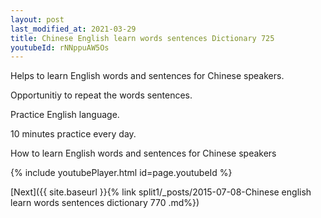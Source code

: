 ```yaml
---
layout: post
last_modified_at: 2021-03-29
title: Chinese English learn words sentences Dictionary 725 
youtubeId: rNNppuAW5Os
---
```

 
 
Helps to learn English words and sentences for Chinese speakers.

Opportunitiy to repeat the words sentences. 

Practice English language. 
 
10 minutes practice every day. 
 
How to learn English words and sentences for Chinese speakers 
 
{% include youtubePlayer.html id=page.youtubeId %}
 
 
[Next]({{ site.baseurl }}{% link  split1/_posts/2015-07-08-Chinese english learn words sentences dictionary 770 .md%})
 
